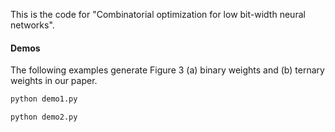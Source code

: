 This is the code for "Combinatorial optimization for low bit-width neural networks".
#### Demos
The following examples generate Figure 3 (a) binary weights and (b) ternary weights in our paper.
```bash
python demo1.py
```
```bash
python demo2.py
```



